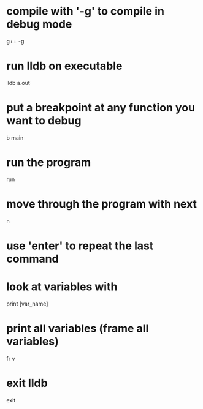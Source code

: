# compile with '-g' to compile in debug mode
g++ -g

# run lldb on executable
lldb a.out

# put a breakpoint at any function you want to debug
b main

# run the program
run

# move through the program with next
n

# use 'enter' to repeat the last command

# look at variables with
print [var_name]

# print all variables (frame all variables)
fr v

# exit lldb
exit

